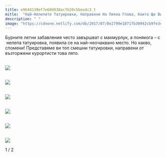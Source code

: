```yaml
---
title: e9644139ef7e60d838ac7b20c5bea4c3_t
mitle:  "Най-Нелепите Татуировки, Направени На Пияна Глава, Които Ще Ви Оставят Без Думи!"
description: " "
image: "https://cdnone.netlify.com/db/2017/07/8e2799e1871fb30942cb9fe3ea3798b5.jpg"
---
```


<p>   </p><p>Бурните летни забавления често завършват с махмурлук, а понякога – с  нелепа татуировка, появила се на най-неочаквано место. Но какво, спомени! Представяме ви топ смешни татуировки, направени от възторжени курортисти това лято.</p> <p> <br/><img src="https://cdnone.netlify.com/db/2017/07/8e2799e1871fb30942cb9fe3ea3798b5.jpg"/><br/></p> <p> <br/><img src="https://cdnone.netlify.com/db/2017/07/27d0d71dfc1d6b5fa75ee7d3606218ef.jpg"/><br/> </p><p> <br/><img src="https://cdnone.netlify.com/db/2017/07/34acda31c04b471274a740cf4d8be90c.jpg"/><br/></p><p></p>    <div id="SC_TBlock_456377" class="SC_TBlock"> </div><p></p><p></p> <p> <br/><img src="https://cdnone.netlify.com/db/2017/07/35d5892ffb649004e3aee1565da7663b.jpg"/><br/></p> <p> <br/><img src="https://cdnone.netlify.com/db/2017/07/284f9d2b2fd3724a1354d97a0e304bff.jpg"/><br/></p> <p> <br/><img src="https://cdnone.netlify.com/db/2017/07/408a58a62a96acd5374a48bc73229aa4.jpg"/><br/></p>  <p>    </p><div id="SC_TBlock_456377" class="SC_TBlock"> </div><p></p>             <i></i>1 / 2<i></i>         